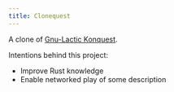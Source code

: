 ```yaml
---
title: Clonequest
---
```


A clone of [Gnu-Lactic Konquest](https://games.kde.org/game.php?game=konquest).

Intentions behind this project:

 - Improve Rust knowledge
 - Enable networked play of some description
